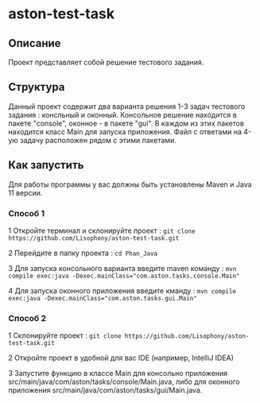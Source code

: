 # aston-test-task

## Описание
Проект представляет собой решение тестового задания.
## Структура
Данный проект содержит два варианта решения 1-3 задач тестового задания : консльный и оконный. 
Консольное решение находится в пакете "console", оконное - в пакете "gui". 
В каждом из этих пакетов находится класс Main для запуска приложения. Файл с ответами на 4-ую задачу расположен рядом с этими пакетами.
## Как запустить
Для работы программы у вас должны быть установлены Maven и Java 11 версии.
### Способ 1
1 Откройте терминал и склонируйте проект : `git clone https://github.com/Lisophony/aston-test-task.git`

2 Перейдите в папку проекта : `cd Phan_Java` 

3 Для запуска консольного варианта введите maven команду : `mvn compile exec:java -Dexec.mainClass="com.aston.tasks.console.Main"`

4 Для запуска оконного приложения введите кманду : `mvn compile exec:java -Dexec.mainClass="com.aston.tasks.gui.Main"`

### Способ 2
1 Склонируйте проект : `git clone https://github.com/Lisophony/aston-test-task.git`

2 Откройте проект в удобной для вас IDE (например, IntelliJ IDEA) 

3 Запустите функцию в классе Main для консольно приложения src/main/java/com/aston/tasks/console/Main.java,
либо для оконного приложения src/main/java/com/aston/tasks/gui/Main.java.
